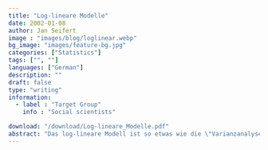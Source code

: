 ```yaml
---
title: "Log-lineare Modelle"
date: 2002-01-08
author: Jan Seifert
image : "images/blog/loglinear.webp"
bg_image: "images/feature-bg.jpg"
categories: ["Statistics"]
tags: ["", ""]
languages: ["German"]
description: ""
draft: false
type: "writing"
information:
  - label : "Target Group"
    info : "Social scientists"

download: "/download/Log-lineare_Modelle.pdf" 
abstract: "Das log-lineare Modell ist so etwas wie die \"Varianzanalyse für kategoriale Daten\". Es werden die Modelle an sich erläutert und was sie bedeuten. Wie hängen log-lineare Modelle mit dem bekannten Chi-Quadrat Tests zusammen? Und schließlich wie testet man log-lineare Modelle auf statistische Bedeutsamkeit? Auch die Betrachtungen zur Power eines Tests dürfen natürlich nicht fehlen. Eine verständliche Einführung, vorausgesetzt man hat die Basiskenntnisse in Statistik für die Sozialwissenschaften, denn das wird vorausgesetzt."
---
```


